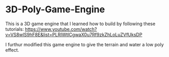 # 3D-Poly-Game-Engine

This is a 3D game engine that I learned how to build by following these tutorials: https://www.youtube.com/watch?v=VS8wlS9hF8E&list=PLRIWtICgwaX0u7Rf9zkZhLoLuZVfUksDP

I furthur modified this game engine to give the terrain and water a low poly effect.
